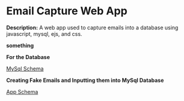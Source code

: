 # Email Capture Web App
**Description:** A web app used to capture emails into a database using javascript, mysql, ejs, and css.

**something**

**For the Database**

[MySql Schema](https://github.com/EZ80VEGA/email-site/blob/main/schema.sql)


**Creating Fake Emails and Inputting them into MySql Database**

[App Schema](https://github.com/EZ80VEGA/email-site/blob/main/schema_app.js)
